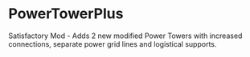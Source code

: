 # PowerTowerPlus
 Satisfactory Mod - Adds 2 new modified Power Towers with increased connections, separate power grid lines and logistical supports.
